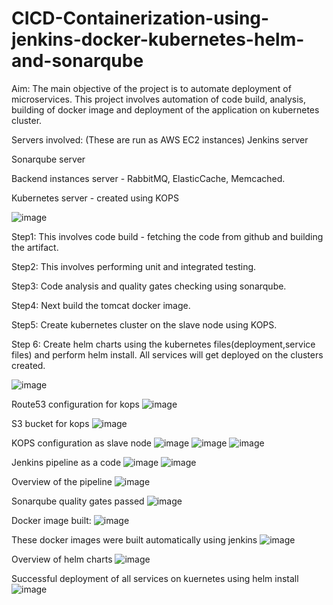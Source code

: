 # CICD-Containerization-using-jenkins-docker-kubernetes-helm-and-sonarqube

Aim: The main objective of the project is to automate deployment of microservices.
This project involves automation of code build, analysis, building of docker image and deployment of the application on kubernetes cluster.

Servers involved: (These are run as AWS EC2 instances)
Jenkins server

Sonarqube server

Backend instances server - RabbitMQ, ElasticCache, Memcached.

Kubernetes server - created using KOPS

![image](https://user-images.githubusercontent.com/102613218/229347809-99327ea4-0358-4e53-9944-76927bb5aa76.png)

Step1:
This involves code build - fetching the code from github and building the artifact.

Step2:
This involves performing unit and integrated testing.

Step3: 
Code analysis and quality gates checking using sonarqube.

Step4: 
Next build the tomcat docker image.

Step5: 
Create kubernetes cluster on the slave node using KOPS.

Step 6: Create helm charts using the kubernetes files(deployment,service files) and perform helm install.
All services will get deployed on the clusters created.

![image](https://user-images.githubusercontent.com/102613218/229348109-2726e73f-35bb-4469-965b-c1fb17e457e4.png)

Route53 configuration for kops
![image](https://user-images.githubusercontent.com/102613218/229348135-ea90deab-ed90-4971-9f55-e1fc3ec062ea.png)

S3 bucket for kops
![image](https://user-images.githubusercontent.com/102613218/229348147-3dee6245-3e27-4e68-a9b3-0cb4f75f4ba3.png)

KOPS configuration as slave node
![image](https://user-images.githubusercontent.com/102613218/229348204-e50ec097-7a86-4695-87d8-f2d4e07ef891.png)
![image](https://user-images.githubusercontent.com/102613218/229348239-31bede84-ae6a-4b58-97a8-2216f3e91639.png)
![image](https://user-images.githubusercontent.com/102613218/229348247-b60aaac6-ef8d-4f35-9d43-dde6e933cf7b.png)

Jenkins pipeline as a code
![image](https://user-images.githubusercontent.com/102613218/229348155-f7543c8b-1da3-485c-9746-032207542678.png)
![image](https://user-images.githubusercontent.com/102613218/229348159-d0f81411-bcd0-4f4c-99a4-67e2d15801eb.png)

Overview of the pipeline
![image](https://user-images.githubusercontent.com/102613218/229348121-a7691278-3987-432f-b836-713d7533847a.png)

Sonarqube quality gates passed
![image](https://user-images.githubusercontent.com/102613218/229348396-168f2329-16a7-4444-b6c3-8c54d98ab608.png)

Docker image built:
![image](https://user-images.githubusercontent.com/102613218/229348475-3b5d72a0-ba8e-4a25-a199-a5d20c2fdc7b.png)

These docker images were built automatically using jenkins
![image](https://user-images.githubusercontent.com/102613218/229348483-03f80e5e-bfd0-42b6-a8ed-ff1ce6584689.png)



Overview of helm charts
![image](https://user-images.githubusercontent.com/102613218/229348282-c149a8a3-fd61-4360-af66-06b41ea5b4bb.png)

Successful deployment of all services on kuernetes using helm install
![image](https://user-images.githubusercontent.com/102613218/229348328-14e478cc-84a1-4600-8fd2-458e5e006589.png)


